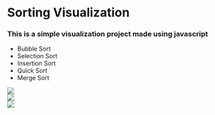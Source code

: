 # Sorting Visualization
### This is a simple visualization project made using javascript 
- Bubble Sort 
- Selection Sort
- Insertion Sort
- Quick Sort
- Merge Sort



<img src="img/img1.png"> <br/>
<img src="img/img2.png"> <br/>
<img src="img/img3.png"> <br/>
